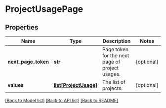 # ProjectUsagePage

## Properties
Name | Type | Description | Notes
------------ | ------------- | ------------- | -------------
**next_page_token** | **str** | Page token for the next page of project usages. | [optional] 
**values** | [**list[ProjectUsage]**](ProjectUsage.md) | The list of projects. | [optional] 

[[Back to Model list]](../README.md#documentation-for-models) [[Back to API list]](../README.md#documentation-for-api-endpoints) [[Back to README]](../README.md)

